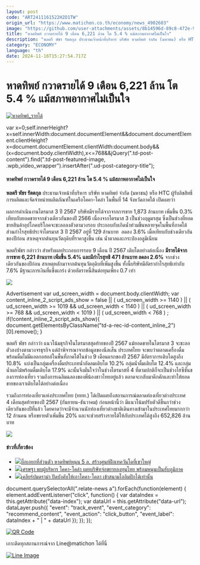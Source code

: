 ```yaml
---
layout: post
code: "ART2411161522H2D1TW"
origin_url: "https://www.matichon.co.th/economy/news_4902603"
image: "https://github.com/user-attachments/assets/8b14596d-89c8-472e-93c0-fa060a6476a2"
title: "หาดทิพย์ กวาดรายได้ 9 เดือน 6,221 ล้าน โต 5.4 % แม้สภาพอากาศไม่เป็นใจ"
description: "พลตรี พัชร รัตตกุล ประธานเจ้าหน้าที่บริหาร บริษัท หาดทิพย์ จำกัด (มหาชน) หรือ HTC ผู้รับลิขสิทธิ์การผลิตและจัดจำหน่ายผลิตภัณฑ์ในเครือโคคา-โคล่า ในพื้นที่ 14"
category: "ECONOMY"
language: "th"
date: 2024-11-16T15:27:54.717Z
---
```


# หาดทิพย์ กวาดรายได้ 9 เดือน 6,221 ล้าน โต 5.4 % แม้สภาพอากาศไม่เป็นใจ

[![](https://www.matichon.co.th/wp-content/uploads/2024/11/หาดทิพย์_รายได้.jpg "หาดทิพย์_รายได้")](https://www.matichon.co.th/wp-content/uploads/2024/11/หาดทิพย์_รายได้.jpg)

var x=0;self.innerHeight?x=self.innerWidth:document.documentElement&&document.documentElement.clientHeight?x=document.documentElement.clientWidth:document.body&&(x=document.body.clientWidth),x<=768&&jQuery(".td-post-content").find(".td-post-featured-image, .wpb\_video\_wrapper").insertAfter(".ud-post-category-title");

#### **หาดทิพย์ กวาดรายได้ 9 เดือน 6,221 ล้าน โต 5.4 % แม้สภาพอากาศไม่เป็นใจ** 

**พลตรี พัชร รัตตกุล** ประธานเจ้าหน้าที่บริหาร บริษัท หาดทิพย์ จำกัด (มหาชน) หรือ HTC ผู้รับลิขสิทธิ์การผลิตและจัดจำหน่ายผลิตภัณฑ์ในเครือโคคา-โคล่า ในพื้นที่ 14 จังหวัดภาคใต้ เปิดเผยว่า

ผลการดำเนินงานไตรมาส 3 ปี 2567 บริษัทมีรายได้จากจากการขาย 1,873 ล้านบาท เพิ่มขึ้น 0.3% เทียบกับยอดขายจากช่วงเดียวกันของปี 2566 เนื่องจากไตรมาส 3 เป็นช่วงฤดูมรสุม ซึ่งเป็นช่วงที่ยอดขายสินค้าอุปโภคบริโภคจะชะลอลงตัวตามวงรอบ ประกอบกับเกิดน้ำท่วมขึ้นหลายจุดในพื้นที่ภาคใต้ ส่วนกำไรสุทธิประจำไตรมาส 3 ปี 2567 อยู่ที่ 129 ล้านบาท  ลดลง 3.6% เมื่อเทียบกับช่วงเดียวกันของปีก่อน สาเหตุจากต้นทุนวัตถุดิบที่ราคาสูงขึ้น เช่น น้ำตาลและกระป๋องอลูมิเนียม

พลตรีพัชร กล่าวว่า สำหรับผลประกอบการรอบ 9 เดือน ปี 2567 เติบโตอย่างต่อเนื่อง **มีรายได้จากการขาย 6,221 ล้านบาท เพิ่มขึ้น 5.4% และมีกำไรสุทธิ 471 ล้านบาท ลดลง 2.6%** จากช่วงเดียวกันของปีก่อน สาเหตุหลักมาจากต้นทุนวัตถุดิบที่เพิ่มสูงขึ้น ทั้งนี้บริษัทมีอัตรากำไรสุทธิเท่ากับ 7.6% มีฐานะการเงินที่แข็งแกร่ง ด้วยอัตราหนี้สินต่อทุนเพียง 0.7 เท่า

![](https://www.matichon.co.th/wp-content/uploads/2024/11/หาดทิพย์_พอร์ตโฟลิโอ_0-2048x1366-1-1024x683.jpg)

Advertisement var ud\_screen\_width = document.body.clientWidth; var content\_inline\_2\_script\_ads\_show = false || ( ud\_screen\_width >= 1140 ) || ( ud\_screen\_width >= 1019 && ud\_screen\_width < 1140 ) || ( ud\_screen\_width >= 768 && ud\_screen\_width < 1019 ) || ( ud\_screen\_width < 768 ) ; if(!content\_inline\_2\_script\_ads\_show){ document.getElementsByClassName("td-a-rec-id-content\_inline\_2")\[0\].remove(); }

พลตรี พัชร กล่าวว่า แนวโน้มธุรกิจในไตรมาสสุดท้ายของปี 2567 แม้ยอดขายในไตรมาส 3 จะชะลอตัวลงบ้างตามวงจรธุรกิจ แต่ถ้าพิจารณาจากข้อมูลของนีลเส็น ประเทศไทย จะพบว่าตลาดเครื่องดื่มพร้อมดื่มไม่มีแอลกอฮอล์ในพื้นที่ภาคใต้ในช่วง 9 เดือนแรกของปี 2567 มีอัตราการเติบโตสูงถึง 10.8%  แบ่งเป็นกลุ่มเครื่องดื่มประเภทน้ำอัดลมเติบโต 10.2% กลุ่มน้ำดื่มเติบโต 12.4% และกลุ่มน้ำผลไม้พร้อมดื่มเติบโต 17.9% ฉะนั้นจึงมั่นใจว่าในช่วงไตรมาสที่ 4 ที่ตามปกติก็จะเป็นช่วงไฮซีซั่นของการท่องเที่ยว รวมถึงการเฉลิมฉลองของพี่น้องชาวไทยอยู่แล้ว ตลาดจะกลับมาคึกคักและทำให้ยอดขายของเราเติบโตได้อย่างต่อเนื่อง

รวมถึงการท่องเที่ยวแห่งประเทศไทย (ททท.) ได้เปิดเผยถึงสถานการณ์ตลาดท่องเที่ยวต่างประเทศ 4 เดือนสุดท้ายของปี 2567 (กันยายน-ธันวาคม) ก่อนหน้านี้ว่า มีแนวโน้มปรับตัวดีขึ้นกว่าช่วงเดียวกันของปีที่แล้ว โดยคาดว่าจะมีจำนวนนักท่องเที่ยวต่างชาติเดินทางเข้ามาในประเทศไทยมากกว่า 12 ล้านคน หรือขยายตัวเพิ่มขึ้น 20% และจะช่วยสร้างรายได้ให้กับประเทศได้สูงถึง 652,826 ล้านบาท

![](https://www.matichon.co.th/wp-content/uploads/2024/11/FBA7E05A-EB85-40B2-BB00-CB1937CA45EE-1024x724.png)

#### ข่าวที่เกี่ยวข้อง

*   [![](https://www.matichon.co.th/wp-content/uploads/2024/01/106062112_3278185998879926_5932131185091873866_o.jpg)บิ๊กเอยกที่ส่วนตัว หาดทิพย์หนุน 5 ล. สร้างศูนย์ฝึกเทควันโดที่เขาใหญ่](https://www.matichon.co.th/sport/news_4388301)
*   [![](https://www.matichon.co.th/wp-content/uploads/2024/01/โคคาโคล่า1.jpg)เศรษฐา พบผู้บริหาร โคคา-โคล่า เผยบริษัทจ่อขยายลงทุนไทย พร้อมหนุนเป็นฮับภูมิภาค](https://www.matichon.co.th/politics/news_4381290)
*   [![](https://www.matichon.co.th/wp-content/uploads/2021/07/Screenshot-2021-07-20-124313.jpg)เคลียร์ปมดราม่า ปัดบังคับให้เอาโคคา-โคลา เข้าสนามโอลิมปิกได้เท่านั้น](https://www.matichon.co.th/sport/news_2838814)

document.querySelectorAll(".relate-news a").forEach(function(element) { element.addEventListener("click", function() { var dataIndex = this.getAttribute("data-index"); var dataUrl = this.getAttribute("data-url"); dataLayer.push({ "event": "track\_event", "event\_category": "recommend\_content", "event\_action": "click\_button", "event\_label": dataIndex + " | " + dataUrl }); }); });

[![QR Code](https://www.matichon.co.th/wp-content/uploads/2023/07/wob1371z.jpg)](https://lin.ee/ht0nDxX)

เกาะติดทุกสถานการณ์จาก Line@matichon ได้ที่นี่

[![Line Image](https://www.matichon.co.th/wp-content/uploads/2023/07/th.png)](https://lin.ee/ht0nDxX)